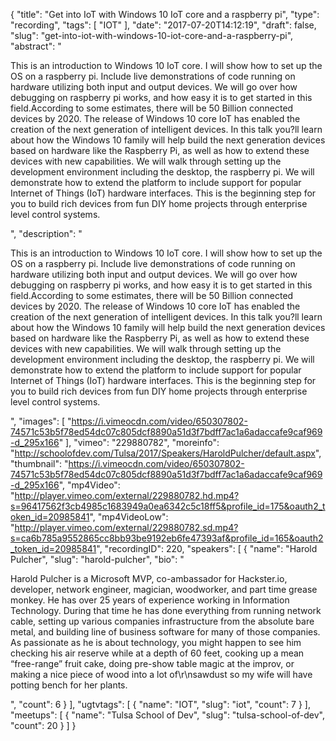 {
  "title": "Get into IoT with Windows 10 IoT core and a raspberry pi",
  "type": "recording",
  "tags": [
    "IOT"
  ],
  "date": "2017-07-20T14:12:19",
  "draft": false,
  "slug": "get-into-iot-with-windows-10-iot-core-and-a-raspberry-pi",
  "abstract": "<p>This is an introduction to Windows 10 IoT core. I will show how to set up the OS on a raspberry pi. Include live demonstrations of code running on hardware utilizing both input and output devices. We will go over how debugging on raspberry pi works, and how easy it is to get started in this field.According to some estimates, there will be 50 Billion connected devices by 2020. The release of Windows 10 core IoT has enabled the creation of the next generation of intelligent devices. In this talk you?ll learn about how the Windows 10 family will help build the next generation devices based on hardware like the Raspberry Pi, as well as how to extend these devices with new capabilities. We will walk through setting up the development environment including the desktop, the raspberry pi. We will demonstrate how to extend the platform to include support for popular Internet of Things (IoT) hardware interfaces. This is the beginning step for you to build rich devices from fun DIY home projects through enterprise level control systems.</p>",
  "description": "<p>This is an introduction to Windows 10 IoT core. I will show how to set up the OS on a raspberry pi. Include live demonstrations of code running on hardware utilizing both input and output devices. We will go over how debugging on raspberry pi works, and how easy it is to get started in this field.According to some estimates, there will be 50 Billion connected devices by 2020. The release of Windows 10 core IoT has enabled the creation of the next generation of intelligent devices. In this talk you?ll learn about how the Windows 10 family will help build the next generation devices based on hardware like the Raspberry Pi, as well as how to extend these devices with new capabilities. We will walk through setting up the development environment including the desktop, the raspberry pi. We will demonstrate how to extend the platform to include support for popular Internet of Things (IoT) hardware interfaces. This is the beginning step for you to build rich devices from fun DIY home projects through enterprise level control systems.</p>",
  "images": [
    "https://i.vimeocdn.com/video/650307802-74571c53b5f78ed54dc07c805dcf8890a51d3f7bdff7ac1a6adaccafe9caf969-d_295x166"
  ],
  "vimeo": "229880782",
  "moreinfo": "http://schoolofdev.com/Tulsa/2017/Speakers/HaroldPulcher/default.aspx",
  "thumbnail": "https://i.vimeocdn.com/video/650307802-74571c53b5f78ed54dc07c805dcf8890a51d3f7bdff7ac1a6adaccafe9caf969-d_295x166",
  "mp4Video": "http://player.vimeo.com/external/229880782.hd.mp4?s=96417562f3cb4985c1683949a0ea6342c5c18ff5&profile_id=175&oauth2_token_id=20985841",
  "mp4VideoLow": "http://player.vimeo.com/external/229880782.sd.mp4?s=ca6b785a9552865cc8bb93be9192eb6fe47393af&profile_id=165&oauth2_token_id=20985841",
  "recordingID": 220,
  "speakers": [
    {
      "name": "Harold Pulcher",
      "slug": "harold-pulcher",
      "bio": "<p>Harold Pulcher is a Microsoft MVP, co-ambassador for Hackster.io, developer, network engineer, magician, woodworker, and part time grease monkey. He has over 25 years of experience working in Information Technology. During that time he has done everything from running network cable, setting up various companies infrastructure from the absolute bare metal, and building line of business software for many of those companies. As passionate as he is about technology, you might happen to see him checking his air reserve while at a depth of 60 feet, cooking up a mean “free-range” fruit cake, doing pre-show table magic at the improv, or making a nice piece of wood into a lot of\r\nsawdust so my wife will have potting bench for her plants.</p>",
      "count": 6
    }
  ],
  "ugtvtags": [
    {
      "name": "IOT",
      "slug": "iot",
      "count": 7
    }
  ],
  "meetups": [
    {
      "name": "Tulsa School of Dev",
      "slug": "tulsa-school-of-dev",
      "count": 20
    }
  ]
}